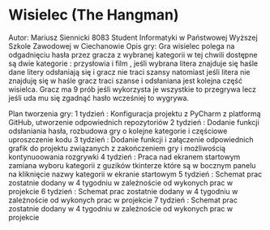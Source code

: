 # Wisielec (The Hangman)

Autor: Mariusz Siennicki 8083
	   Student Informatyki w Państwowej Wyższej Szkole Zawodowej w Ciechanowie
Opis gry:
Gra wisielec polega na odgadnięciu hasła przez gracza z wybranej kategorii
w tej chwili dostępne są dwie kategorie : przysłowia i film ,
jeśli wybrana litera znajduje się haśle dane litery odsłaniają się i gracz nie traci szansy
natomiast jeśli litera nie znajduję się w haśle gracz traci szanse i odsłaniana jest kolejna część wisielca.
Gracz ma 9 prób jeśli wykorzysta je wszystkie to przegrywa lecz jeśli uda mu się zgadnąć hasło wcześniej to wygrywa.


Plan tworzenia gry:
1 tydzień : Konfiguracja projektu z PyCharm z platformą GitHub, utworzenie odpowiednich repozytoriów
2 tydzień : Dodanie funkcji odsłaniania hasła, rozbudowa gry o kolejne kategorie i częściowe uproszczenie kodu
3 tydzień : Dodanie funkcji i załączenie odpowiednich grafik do projektu związanych z zakończeniem gry i możliwością kontynuoowania rozgrywki
4 tydzień : Praca nad ekranem startowym zamiana wyboru kategorii z guzików tkinterze które są w bocznym panelu na kliknięcie nazwy kategorii w ekranie startowym
5 tydzień : Schemat prac zostatnie dodany w 4 tygodniu w zależnoście od wykonych prac w projekcie
6 tydzień : Schemat prac zostatnie dodany w 4 tygodniu w zależnoście od wykonych prac w projekcie
7 tydzień : Schemat prac zostatnie dodany w 4 tygodniu w zależnoście od wykonych prac w projekcie

